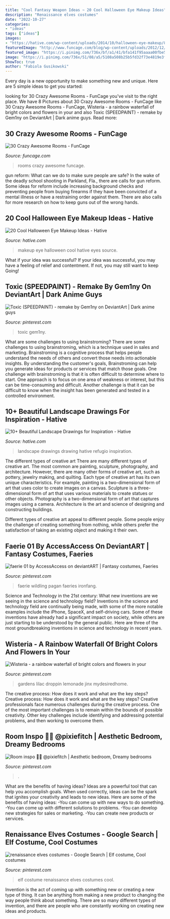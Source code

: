```yaml
---
title: "Cool Fantasy Weapon Ideas ~ 20 Cool Halloween Eye Makeup Ideas"
description: "Renaissance elves costumes"
date: "2022-10-27"
categories:
- "ideas"
tags: ["ideas"]
images:
- "https://hative.com/wp-content/uploads/2014/10/halloween-eye-makeup/8-halloween-eye-makeup-ideas.jpg"
featuredImage: "http://www.funcage.com/blog/wp-content/uploads/2012/12/crazy-awesome-rooms-03-550x412.jpg"
featured_image: "https://i.pinimg.com/736x/bf/a1/41/bfa141f95aaaa00fbe531383eddca41d--elf-costume-costume-ideas.jpg"
image: "https://i.pinimg.com/736x/51/08/a5/5108a508b25b5fd32f73e4819e3fb297.jpg"
ShowToc: true
author: "Fabiola Gusikowski"
---
```



Every day is a new opportunity to make something new and unique. Here are 5 simple ideas to get you started: 

	

		
looking for 30 Crazy Awesome Rooms - FunCage you've visit to the right place. We have 8 Pictures about 30 Crazy Awesome Rooms - FunCage like 30 Crazy Awesome Rooms - FunCage, Wisteria - a rainbow waterfall of bright colors and flowers in your and also Toxic (SPEEDPAINT) - remake by Gem1ny on DeviantArt | Dark anime guys. Read more:
		
    
## 30 Crazy Awesome Rooms - FunCage

<img loading=lazy src="http://www.funcage.com/blog/wp-content/uploads/2012/12/crazy-awesome-rooms-03-550x412.jpg" onerror="this.onerror=null;this.src='https://tse2.mm.bing.net/th?id=OIP.JA0uqXHPDw5M19rt5xD1aQHaFj&amp;pid=15.1';" alt="30 Crazy Awesome Rooms - FunCage">

_Source: funcage.com_

>rooms crazy awesome funcage. 

	

gun reform: What can we do to make sure people are safe?
In the wake of the deadly school shooting in Parkland, Fla., there are calls for gun reform. Some ideas for reform include increasing background checks and preventing people from buying firearms if they have been convicted of a mental illness or have a restraining order against them. There are also calls for more research on how to keep guns out of the wrong hands.

    
## 20 Cool Halloween Eye Makeup Ideas - Hative

<img loading=lazy src="https://hative.com/wp-content/uploads/2014/10/halloween-eye-makeup/8-halloween-eye-makeup-ideas.jpg" onerror="this.onerror=null;this.src='https://tse1.mm.bing.net/th?id=OIP.Y0Nq_NaFc8qlqwoZAX3LcwHaFj&amp;pid=15.1';" alt="20 Cool Halloween Eye Makeup Ideas - Hative">

_Source: hative.com_

>makeup eye halloween cool hative eyes source. 

	

What if your idea was successful?
If your idea was successful, you may have a feeling of relief and contentment. If not, you may still want to keep Going!

    
## Toxic (SPEEDPAINT) - Remake By Gem1ny On DeviantArt | Dark Anime Guys

<img loading=lazy src="https://i.pinimg.com/736x/6d/59/8d/6d598da73e2814a95442587d5dabf2f5.jpg" onerror="this.onerror=null;this.src='https://tse3.mm.bing.net/th?id=OIP.cAxG40D4LIorvXunrox2GwHaLD&amp;pid=15.1';" alt="Toxic (SPEEDPAINT) - remake by Gem1ny on DeviantArt | Dark anime guys">

_Source: pinterest.com_

>toxic gem1ny. 

	

What are some challenges to using brainstroming?
There are some challenges to using brainstroming, which is a technique used in sales and marketing. Brainstroming is a cognitive process that helps people understand the needs of others and convert those needs into actionable insights. By understanding the customer's goals, Brainstroming can help you generate ideas for products or services that match those goals.
One challenge with brainstroming is that it is often difficult to determine where to start. One approach is to focus on one area of weakness or interest, but this can be time-consuming and difficult. Another challenge is that it can be difficult to know when the insight has been generated and tested in a controlled environment.

    
## 10+ Beautiful Landscape Drawings For Inspiration - Hative

<img loading=lazy src="https://hative.com/wp-content/uploads/2013/09/landscape-drawings/landscape-drawing-2.jpg" onerror="this.onerror=null;this.src='https://tse3.mm.bing.net/th?id=OIP.0Nq5IF4_v3t8Hy_p0b0a2AHaKg&amp;pid=15.1';" alt="10+ Beautiful Landscape Drawings for Inspiration - Hative">

_Source: hative.com_

>landscape drawings drawing hative refugio inspiration. 

	

The different types of creative art
There are many different types of creative art. The most common are painting, sculpture, photography, and architecture. However, there are many other forms of creative art, such as pottery, jewelry making, and quilting.
Each type of creative art has its own unique characteristics. For example, painting is a two-dimensional form of art that uses color to create images on a canvas. Sculpture is a three-dimensional form of art that uses various materials to create statues or other objects. Photography is a two-dimensional form of art that captures images using a camera. Architecture is the art and science of designing and constructing buildings.

Different types of creative art appeal to different people. Some people enjoy the challenge of creating something from nothing, while others prefer the satisfaction of taking an existing object and making it their own.

    
## Faerie 01 By AccessAccess On DeviantART | Fantasy Costumes, Faeries

<img loading=lazy src="https://i.pinimg.com/736x/1a/12/40/1a1240e95dc1b5577ac467f2d41a6d62--dragon-makeup-fairy-makeup.jpg" onerror="this.onerror=null;this.src='https://tse2.mm.bing.net/th?id=OIP.1JQMb0jODB6hw-8eMHQ6KAHaKj&amp;pid=15.1';" alt="faerie 01 by AccessAccess on deviantART | Fantasy costumes, Faeries">

_Source: pinterest.com_

>faerie wildling pagan faeries ironfang. 

	

Science and Technology in the 21st century: What new inventions are we seeing in the science and technology field?
Inventions in the science and technology field are continually being made, with some of the more notable examples include the iPhone, SpaceX, and self-driving cars. Some of these inventions have already had a significant impact on society, while others are just starting to be understood by the general public. Here are three of the most groundbreaking inventions in science and technology in recent years.

    
## Wisteria - A Rainbow Waterfall Of Bright Colors And Flowers In Your

<img loading=lazy src="https://i.pinimg.com/736x/51/08/a5/5108a508b25b5fd32f73e4819e3fb297.jpg" onerror="this.onerror=null;this.src='https://tse1.mm.bing.net/th?id=OIP.DO8EWGLV61xJKH6KcQlyDwHaKE&amp;pid=15.1';" alt="Wisteria - a rainbow waterfall of bright colors and flowers in your">

_Source: pinterest.com_

>gardens lilac droppin lemonade jinx mydesiredhome. 

	

The creative process: How does it work and what are the key steps?
Creative process: How does it work and what are the key steps?
Creative professionals face numerous challenges during the creative process. One of the most important challenges is to remain within the bounds of possible creativity. Other key challenges include identifying and addressing potential problems, and then working to overcome them.

    
## Room Inspo 🌿😍 @pixiefitch | Aesthetic Bedroom, Dreamy Bedrooms

<img loading=lazy src="https://i.pinimg.com/736x/6c/e3/45/6ce34587ac2d0173c678ab7d0f4ab9c1.jpg" onerror="this.onerror=null;this.src='https://tse4.mm.bing.net/th?id=OIP.uQLxPGA6FOKyfQIHH_W0hAHaHT&amp;pid=15.1';" alt="Room inspo 🌿😍 @pixiefitch | Aesthetic bedroom, Dreamy bedrooms">

_Source: pinterest.com_

>. 

	

What are the benefits of having ideas?
Ideas are a powerful tool that can help you accomplish goals. When used correctly, ideas can be the spark that ignites your creativity and leads to new ideas. Here are some of the benefits of having ideas: 
-You can come up with new ways to do something. 
-You can come up with different solutions to problems. 
-You can develop new strategies for sales or marketing. 
-You can create new products or services.

    
## Renaissance Elves Costumes - Google Search | Elf Costume, Cool Costumes

<img loading=lazy src="https://i.pinimg.com/736x/bf/a1/41/bfa141f95aaaa00fbe531383eddca41d--elf-costume-costume-ideas.jpg" onerror="this.onerror=null;this.src='https://tse1.mm.bing.net/th?id=OIP.lEjlj0bsCUe5ulROtsigbQHaJ3&amp;pid=15.1';" alt="renaissance elves costumes - Google Search | Elf costume, Cool costumes">

_Source: pinterest.com_

>elf costume renaissance elves costumes cool. 

	

Invention is the act of coming up with something new or creating a new type of thing. It can be anything from making a new product to changing the way people think about something. There are so many different types of invention, and there are people who are constantly working on creating new ideas and products.

